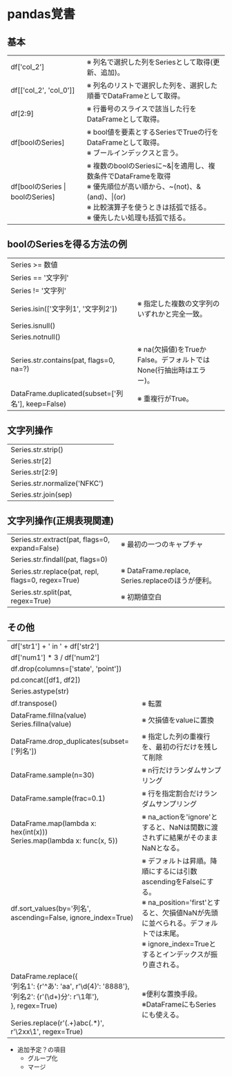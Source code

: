 # pandas覚書

## 基本
|||
|-|-|
|df['col_2']|※ 列名で選択した列をSeriesとして取得(更新、追加)。|
|df[['col_2', 'col_0']]|※ 列名のリストで選択した列を、選択した順番でDataFrameとして取得。|
|df[2:9]|※ 行番号のスライスで該当した行をDataFrameとして取得。|
|df[boolのSeries]|※ bool値を要素とするSeriesでTrueの行をDataFrameとして取得。<br>※ ブールインデックスと言う。|
|df[boolのSeries \| boolのSeries]|※ 複数のboolのSeriesに~&\|を適用し、複数条件でDataFrameを取得<br>※ 優先順位が高い順から、~(not)、&(and)、\|(or)<br>※ 比較演算子を使うときは括弧で括る。<br>※ 優先したい処理も括弧で括る。<br>|

## boolのSeriesを得る方法の例
|||
|-|-|
|Series >= 数値||
|Series == '文字列'||
|Series != '文字列'||
|Series.isin(['文字列1', '文字列2'])|※ 指定した複数の文字列のいずれかと完全一致。|
|Series.isnull()||
|Series.notnull()||
|Series.str.contains(pat, flags=0, na=?)|※ na(欠損値)をTrueかFalse。デフォルトではNone(行抽出時はエラー)。|
|DataFrame.duplicated(subset=['列名'], keep=False)|※ 重複行がTrue。|

## 文字列操作
|||
|-|-|
|Series.str.strip()||
|Series.str[2]||
|Series.str[2:9]||
|Series.str.normalize('NFKC')||
|Series.str.join(sep)||

## 文字列操作(正規表現関連)
|||
|-|-|
|Series.str.extract(pat, flags=0, expand=False)|※ 最初の一つのキャプチャ|
|Series.str.findall(pat, flags=0)||
|Series.str.replace(pat, repl, flags=0, regex=True)|※ DataFrame.replace, Series.replaceのほうが便利。|
|Series.str.split(pat, regex=True)|※ 初期値空白|

## その他

|||
|-|-|
|df['str1'] + ' in ' + df['str2']||
|df['num1'] * 3 / df['num2']||
|df.drop(columns=['state', 'point'])||
|pd.concat([df1, df2])||
|Series.astype(str)||
|df.transpose()|※ 転置|
|DataFrame.fillna(value)<br>Series.fillna(value)|※ 欠損値をvalueに置換|
|DataFrame.drop_duplicates(subset=['列名'])|※ 指定した列の重複行を、最初の行だけを残して削除|
|DataFrame.sample(n=30)|※ n行だけランダムサンプリング|
|DataFrame.sample(frac=0.1)|※ 行を指定割合だけランダムサンプリング|
|DataFrame.map(lambda x: hex(int(x)))<br>Series.map(lambda x: func(x, 5))|※ na_actionを'ignore'とすると、NaNは関数に渡されずに結果がそのままNaNとなる。|
|df.sort_values(by='列名', ascending=False, ignore_index=True)|※ デフォルトは昇順。降順にするには引数ascendingをFalseにする。<br>※ na_position='first'とすると、欠損値NaNが先頭に並べられる。デフォルトでは末尾。<br>※ ignore_index=Trueとするとインデックスが振り直される。|
|DataFrame.replace({<br>'列名1': {r'^あ': 'aa', r'\d{4}': '8888'},<br>'列名2': {r'(\d+)分': r'\1年'},<br>}, regex=True)<br><br>Series.replace(r'(.+)abc(.*)', r'\2xx\1', regex=True)|※便利な置換手段。<br>※DataFrameにもSeriesにも使える。|


* 追加予定？の項目
    * グループ化
    * マージ
